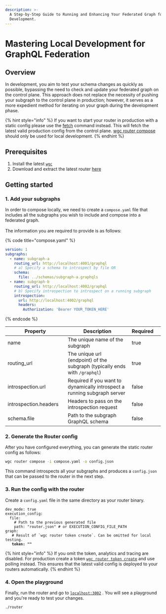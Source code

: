 ```yaml
---
description: >-
  A Step-by-Step Guide to Running and Enhancing Your Federated Graph for Rapid
  Development.
---
```


# Mastering Local Development for GraphQL Federation

## Overview

In development, you aim to test your schema changes as quickly as possible, bypassing the need to check and update your federated graph on the control plane. This approach does not replace the necessity of pushing your subgraph to the control plane in production; however, it serves as a more expedient method for iterating on your graph during the development phase.

{% hint style="info" %}
If you want to start your router in production with a static config please use the [fetch](../cli/router/fetch.md) command instead. This will fetch the latest valid production config from the control plane. [wgc router compose](../cli/router/compose.md) should only be used for local development.
{% endhint %}

## Prerequisites

1. Install the latest [`wgc`](https://www.npmjs.com/package/wgc)
2. Download and extract the latest router [here](https://github.com/wundergraph/cosmo/releases?q=router\&expanded=true)

## Getting started

### 1. Add your subgraphs

In order to compose locally, we need to create a `compose.yaml` file that includes all the subgraphs you wish to include and compose into a federated graph.\
\
The information you are required to provide is as follows:

{% code title="compose.yaml" %}
```yaml
version: 1
subgraphs:
  - name: subgraph-a
    routing_url: http://localhost:4001/graphql
    # a) Specify a schema to introspect by file OR
    schema:
      file: ../schemas/subgraph-a.graphqls
  - name: subgraph-b
    routing_url: http://localhost:4002/graphql
    # b) Specify introspection to introspect on a running subgraph
    introspection:
      url: http://localhost:4002/graphql
      headers:
        Authorization: 'Bearer YOUR_TOKEN_HERE'
```
{% endcode %}

<table><thead><tr><th width="216">Property</th><th width="434">Description</th><th>Required</th><th data-hidden></th></tr></thead><tbody><tr><td>name</td><td>The unique name of the subgraph</td><td>true</td><td></td></tr><tr><td>routing_url</td><td>The unique url (endpoint) of the subgraph (typically ends with <code>/graphql</code>)</td><td>true</td><td></td></tr><tr><td>introspection.url</td><td>Required if you want to dynamically introspect a running subgraph server</td><td>false</td><td></td></tr><tr><td>introspection.headers</td><td>Headers to pass on the introspection request</td><td>false</td><td></td></tr><tr><td>schema.file</td><td>Path to the subgraph GraphQL schema</td><td>false</td><td></td></tr></tbody></table>

### 2. Generate the Router config

After you have configured everything, you can generate the static router config as follows:

```bash
wgc router compose -i compose.yaml -o config.json
```

This command introspects all your subgraphs and produces a `config.json` that can be passed to the router in the next step.

### 3. Run the config with the router

Create a `config.yaml` file in the same directory as your router binary.

<pre class="language-yaml" data-title="config.yaml"><code class="lang-yaml">dev_mode: true
execution_config: 
  file:
    # Path to the previous generated file
    path: "router.json" # or EXECUTION_CONFIG_FILE_PATH
graph:
   # Result of `wgc router token create`. Can be omitted for local testing.
<strong>   token: ""
</strong></code></pre>

{% hint style="info" %}
If you omit the token, analytics and tracing are disabled. For production create a token  [`wgc router token create`](../cli/router/token/create.md) and use polling instead. This ensures that the latest valid config is deployed to your routers automatically.
{% endhint %}

### 4. Open the playground

Finally, run the router and go to [`localhost:3002`](http://localhost:3002) . You will see a playground and you're ready to test your changes.

```bash
./router
```
